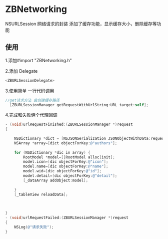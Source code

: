 # ZBNetworking
NSURLSession 网络请求的封装  添加了缓存功能，显示缓存大小，删除缓存等功能 
## 使用
1.添加#import "ZBNetworking.h"

2.添加 Delegate
```objective-c
<ZBURLSessionDelegate>
```

3.使用简单  一行代码调用
```objective-c
//get请求方法 会创建缓存路径 
  [ZBURLSessionManager getRequestWithUrlString:URL target:self];
```


4.完成和失败俩个代理回调
```objective-c
- (void)urlRequestFinished:(ZBURLSessionManager *)request
{
    
    NSDictionary *dict = [NSJSONSerialization JSONObjectWithData:request.downloadData options:NSJSONReadingMutableContainers error:nil];
    NSArray *array=[dict objectForKey:@"authors"];
    
    for (NSDictionary *dic in array) {
        RootModel *model=[[RootModel alloc]init];
        model.icon=[dic objectForKey:@"icon"];
        model.name=[dic objectForKey:@"name"];
        model.wid=[dic objectForKey:@"id"];
        model.detail=[dic objectForKey:@"detail"];
        [_dataArray addObject:model];
        
    }
    [_tableView reloadData];
    
    
    
}
- (void)urlRequestFailed:(ZBURLSessionManager *)request
{
    NSLog(@"请求失败");
}
```

